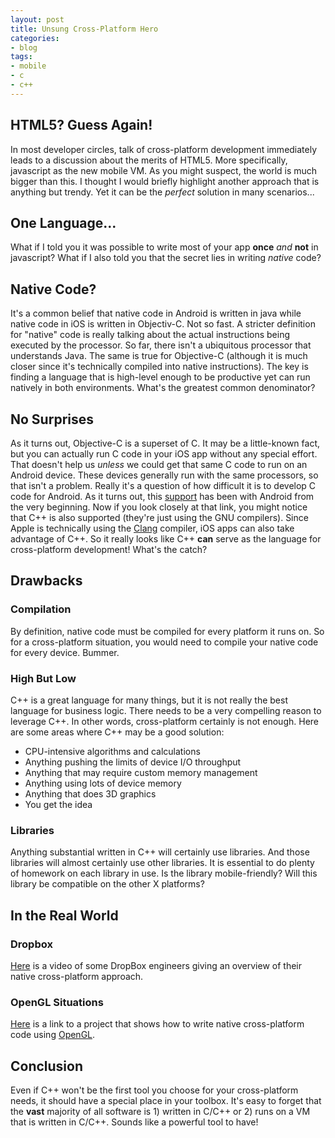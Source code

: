 ```yaml
---
layout: post
title: Unsung Cross-Platform Hero
categories:
- blog
tags:
- mobile
- c
- c++
---
```


## HTML5? Guess Again!
In most developer circles, talk of cross-platform development immediately leads to a discussion about the merits of HTML5. More specifically, javascript as the new mobile VM. As you might suspect, the world is much bigger than this. I thought I would briefly highlight another approach that is anything but trendy. Yet it can be the _perfect_ solution in many scenarios...

## One Language...
What if I told you it was possible to write most of your app __once__ _and_ __not__ in javascript? What if I also told you that the secret lies in writing _native_ code?

## Native Code?
It's a common belief that native code in Android is written in java while native code in iOS is written in Objectiv-C. Not so fast. A stricter definition for "native" code is really talking about the actual instructions being executed by the processor. So far, there isn't a ubiquitous processor that understands Java. The same is true for Objective-C (although it is much closer since it's technically compiled into native instructions). The key is finding a language that is high-level enough to be productive yet can run natively in both environments. What's the greatest common denominator?

## No Surprises
As it turns out, Objective-C is a superset of C. It may be a little-known fact, but you can actually run C code in your iOS app without any special effort. That doesn't help us _unless_ we could get that same C code to run on an Android device. These devices generally run with the same processors, so that isn't a problem. Really it's a question of how difficult it is to develop C code for Android. As it turns out, this [support][ndk] has been with Android from the very beginning. Now if you look closely at that link, you might notice that C++ is also supported (they're just using the GNU compilers). Since Apple is technically using the [Clang][clang] compiler, iOS apps can also take advantage of C++. So it really looks like C++ __can__ serve as the language for cross-platform development! What's the catch?

## Drawbacks
### Compilation
By definition, native code must be compiled for every platform it runs on. So for a cross-platform situation, you would need to compile your native code for every device. Bummer.

### High But Low
C++ is a great language for many things, but it is not really the best language for business logic. There needs to be a very compelling reason to leverage C++. In other words, cross-platform certainly is not enough. Here are some areas where C++ may be a good solution:

* CPU-intensive algorithms and calculations
* Anything pushing the limits of device I/O throughput
* Anything that may require custom memory management
* Anything using lots of device memory
* Anything that does 3D graphics
* You get the idea

### Libraries
Anything substantial written in C++ will certainly use libraries. And those libraries will almost certainly use other libraries. It is essential to do plenty of homework on each library in use. Is the library mobile-friendly? Will this library be compatible on the other X platforms?

## In the Real World
### Dropbox
[Here][dropbox] is a video of some DropBox engineers giving an overview of their native cross-platform approach.

### OpenGL Situations
[Here][openglproj] is a link to a project that shows how to write native cross-platform code using [OpenGL][opengl].

## Conclusion
Even if C++ won't be the first tool you choose for your cross-platform needs, it should have a special place in your toolbox. It's easy to forget that the __vast__ majority of all software is 1) written in C/C++ or 2) runs on a VM that is written in C/C++. Sounds like a powerful tool to have!


[ndk]: http://developer.android.com/tools/sdk/ndk/index.html
[clang]: http://clang.llvm.org/
[dropbox]: http://www.youtube.com/watch?v=S5rXCvu9-NM
[openglproj]: http://www.learnopengles.com/developing-a-simple-game-of-air-hockey-using-c-and-opengl-es-2-for-android-ios-and-the-web/
[opengl]: http://www.opengl.org/
